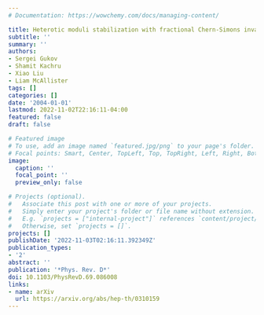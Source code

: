 ```yaml
---
# Documentation: https://wowchemy.com/docs/managing-content/

title: Heterotic moduli stabilization with fractional Chern-Simons invariants
subtitle: ''
summary: ''
authors:
- Sergei Gukov
- Shamit Kachru
- Xiao Liu
- Liam McAllister
tags: []
categories: []
date: '2004-01-01'
lastmod: 2022-11-02T22:16:11-04:00
featured: false
draft: false

# Featured image
# To use, add an image named `featured.jpg/png` to your page's folder.
# Focal points: Smart, Center, TopLeft, Top, TopRight, Left, Right, BottomLeft, Bottom, BottomRight.
image:
  caption: ''
  focal_point: ''
  preview_only: false

# Projects (optional).
#   Associate this post with one or more of your projects.
#   Simply enter your project's folder or file name without extension.
#   E.g. `projects = ["internal-project"]` references `content/project/deep-learning/index.md`.
#   Otherwise, set `projects = []`.
projects: []
publishDate: '2022-11-03T02:16:11.392349Z'
publication_types:
- '2'
abstract: ''
publication: '*Phys. Rev. D*'
doi: 10.1103/PhysRevD.69.086008
links:
- name: arXiv
  url: https://arxiv.org/abs/hep-th/0310159
---
```

